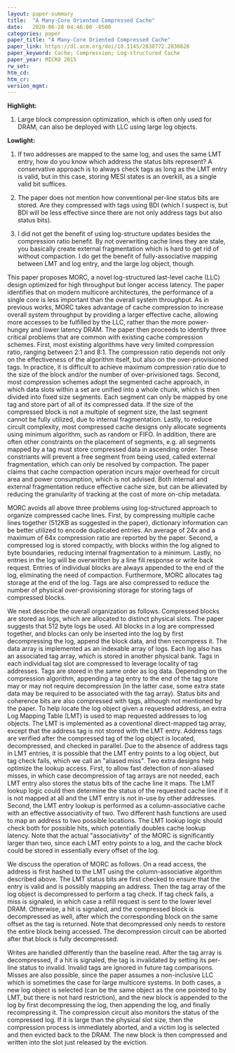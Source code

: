 ```yaml
---
layout: paper-summary
title:  "A Many-Core Oriented Compressed Cache"
date:   2020-06-28 04:46:00 -0500
categories: paper
paper_title: "A Many-Core Oriented Compressed Cache"
paper_link: https://dl.acm.org/doi/10.1145/2830772.2830828
paper_keyword: Cache; Compression; Log-structured Cache
paper_year: MICRO 2015
rw_set:
htm_cd:
htm_cr:
version_mgmt:
---
```


**Highlight:**

1. Large block compression optimization, which is often only used for DRAM, can also be deployed with LLC using large 
   log objects.

**Lowlight:**

1. If two addresses are mapped to the same log, and uses the same LMT entry, how do you know which address the status
   bits represent? A conservative approach is to always check tags as long as the LMT entry is valid, but in this case,
   storing MESI states is an overkill, as a single valid bit suffices.

2. The paper does not mention how conventional per-line status bits are stored. Are they compressed with tags using BDI
   (which I suspect is, but BDI will be less effective since there are not only address tags but also status bits).

3. I did not get the benefit of using log-structure updates besides the compression ratio benefit. By not overwriting 
   cache lines they are stale, you basically create external fragmentation which is hard to get rid of without compaction.
   I do get the benefit of fully-associative mapping between LMT and log entry, and the large log object, though.

This paper proposes MORC, a novel log-structured last-level cache (LLC) design optimized for high throughput but longer
access latency. The paper identifies that on modern multicore architectures, the performance of a single core is less
important than the overall system throughput. As in previous works, MORC takes advantage of cache compression to increase
overall system throughput by providing a larger effective cache, allowing more accesses to be fulfilled by the LLC,
rather than the more power-hungey and lower latency DRAM.
The paper then proceeds to identify three critical problems that are common with existing cache compression schemes.
First, most existing algorithms have very limited compression ratio, ranging between 2:1 and 8:1. The compression ratio
depends not only on the effectiveness of the algorithm itself, but also on the over-priovisioned tags. In practice, it is 
difficult to achieve maximum compression ratio due to the size of the block and/or the number of over-privisioned tags.
Second, most compression schemes adopt the segmented cache approach, in which data slots within a set are unified into 
a whole chunk, which is then divided into fixed size segments. Each segment can only be mapped by one tag and store 
part of all of its compressed data. If the size of the compressed block is not a multiple of segment size, the last segment
cannot be fully utilized, due to internal fragmentation. 
Lastly, to reduce circult complexity, most compressed cache designs only allocate segments using minimum algorithm, such
as random or FIFO. In addition, there are often other constraints on the placement of segments, e.g. all segments mapped
by a tag must store compressed data in ascending order. These constriants will prevent a free segment from being used,
called external fragmentation, which can only be resolved by compaction. The paper claims that cache compaction operation 
incurs major overhead for circuit area and power consumption, which is not advised.
Both internal and external fragmentation reduce effective cache size, but can be allievated by reducing the granularity 
of tracking at the cost of more on-chip metadata.

MORC avoids all above three problems using log-structured approach to organize compressed cache lines. 
First, by compressing multiple cache lines together (512KB as suggested in the paper), dictionary information can be 
better utilized to encode duplicated entries. An average of 24x and a maximum of 64x compression ratio are reported by 
the paper. Second, a compressed log is stored compactly, with blocks within the log aligned to byte boundaries, reducing
internal fragmentation to a minimum.
Lastly, no entries in the log will be overwritten by a line fill response or write back request. Entries of individual
blocks are always appended to the end of the log, eliminating the need of compaction. 
Furthermore, MORC allocates tag storage at the end of the log. Tags are also compressed to reduce the number of physical
over-provisioning storage for storing tags of compressed blocks.

We next describe the overall organization as follows. Compressed blocks are stored as logs, which are allocated to distinct
physical slots. The paper suggests that 512 byte logs be used. All blocks in a log are compressed together, and blocks 
can only be inserted into the log by first decompressing the log, append the block data, and then recompress it. 
The data array is implemented as an indexable array of logs.
Each log also has an associated tag array, which is stored in another physical bank. Tags in each individual tag slot
are compressed to leverage locality of tag addresses. Tags are stored in the same order as log data. 
Depending on the compression algorithm, appending a tag entry to the end of the tag store may or may not require 
decompression (in the latter case, some extra state data may be required to be associated with the tag array).
Status bits and coherence bits are also compressed with tags, although not mentioned by the paper.
To help locate the log object given a requested address, an extra Log Mapping Table (LMT) is used to map requested 
addresses to log objects. The LMT is implemented as a coventional direct-mapped tag array, except that the address
tag is not stored with the LMT entry. Address tags are verified after the compressed tag of the log object is located, 
decompressed, and checked in parallel. Due to the absence of address tags in LMT entries, it is possible that the LMT 
entry points to a log object, but tag check fails, which we call an "aliased miss". 
Two extra designs help optimize the lookup access. First, to allow fast detection of non-aliased misses, in which case
decompression of tag arrays are not needed, each LMT entry also stores the status bits of the cache line it maps. The 
LMT lookup logic could then determine the status of the requested cache line if it is not mapped at all and 
the LMT entry is not in-use by other addresses.
Second, the LMT entry lookup is performed as a column-associative cache with an effective associativity of two. Two different
hash functions are used to map an address to two possible locations. The LMT lookup logic should check both for possible 
hits, which potentially doubles cache lookup latency.
Note that the actual "associativity" of the MORC is significantly larger than two, since each LMT entry points to a log,
and the cache block could be stored in essentially every offset of the log.

We discuss the operation of MORC as follows. On a read access, the address is first hashed to the LMT using the 
column-associative algorithm described above. The LMT status bits are first checked to ensure that the entry is valid
and is possibly mapping an address. Then the tag array of the log object is decompressed to perform a tag check. If 
tag check fails, a miss is signaled, in which case a refill request is sent to the lower level DRAM. Otherwise, a hit 
is signaled, and the compressed block is decompressed as well, after which the corresponding block on the same offset
as the tag is returned. Note that decompressed only needs to restore the entire block being accessed. The decompression
circuit can be aborted after that block is fully decompressed.

Writes are handled differently than the baseline read. After the tag array is decompressed, if a hit is signaled, the 
tag is invalidated by setting its per-line status to invalid. Invalid tags are ignored in future tag comparisons. 
Misses are also possible, since the paper assumes a non-inclusive LLC which is sometimes the case for large multicore 
systems. In both cases, a new log object is selected (can be the same object as the one pointed to by LMT, but there
is not hard restriction), and the new block is appended to the log by first decompressing the log, then appending the log,
and finally recompressing it.
The compression circuit also monitors the status of the compressed log. If it is large than the physical slot size, then
the compression process is immediately aborted, and a victim log is selected and then evicted back to the DRAM. The 
new block is then compressed and written into the slot just released by the eviction.


